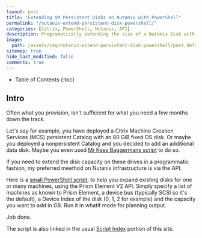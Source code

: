 ```yaml
---
layout: post
title: "Extending VM Persistent Disks on Nutanix with PowerShell"
permalink: "/nutanix-extend-persistent-disk-powershell/"
categories: [Citrix, PowerShell, Nutanix, API]
description: Programatically extending the size of a Nutanix Disk with PowerShell and the v2 API
image:
  path: /assets/img/nutanix-extend-persistent-disk-powershell/post_default_image.jpg
sitemap: true
hide_last_modified: false
comments: true
---
```


<!--excerpt-->

-  Table of Contents
{:toc}

## Intro

Often what you provision, isn't sufficient for what you need a few months down the track.

Let's say for example, you have deployed a Citrix Machine Creation Services (MCS) persistent Catalog with an 80 GiB fixed OS disk. Or maybe you deployed a nonpersistent Catalog and you decided to add an additional data disk. Maybe you even used [Mr Kees Baggermans script](https://blog.myvirtualvision.com/2019/11/19/nutanix-ahv-and-citrix-mcs-adding-a-persistent-disk-via-powershell-v2/) to do so.

If you need to extend the disk capacity on these drives in a programmatic fashion, my preferred meethod on Nutanix infrastructure is via the API.

Here is a [small PowerShell script](https://github.com/JamesKindon/Nutanix/blob/main/ResizeVMDiskAPI.ps1), to help you expand existing disks for one or many machines, using the Prism Element V2 API. Simply specify a list of machines as known to Prism Element, a device bus (typically SCSI so it's the default), a Device Index of the disk (0, 1, 2 for example) and the capacity you want to add in GB. Run it in whatif mode for planning output.

Job done.

The script is also linked in the usual [Script Index](https://github.com/JamesKindon/Nutanix/blob/main/ResizeVMDiskAPI.ps1) portion of this site.
